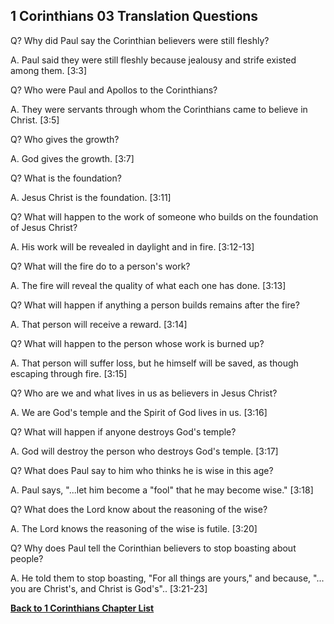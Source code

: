 ## 1 Corinthians 03 Translation Questions ##

Q? Why did Paul say the Corinthian believers were still fleshly?

A. Paul said they were still fleshly because jealousy and strife existed among them. [3:3]

Q? Who were Paul and Apollos to the Corinthians?

A. They were servants through whom the Corinthians came to believe in Christ. [3:5]

Q? Who gives the growth?

A. God gives the growth. [3:7]

Q? What is the foundation?

A. Jesus Christ is the foundation. [3:11]

Q? What will happen to the work of someone who builds on the foundation of Jesus Christ?

A. His work will be revealed in daylight and in fire. [3:12-13]

Q? What will the fire do to a person's work?

A. The fire will reveal the quality of what each one has done. [3:13]

Q? What will happen if anything a person builds remains after the fire?

A. That person will receive a reward. [3:14]

Q? What will happen to the person whose work is burned up?

A. That person will suffer loss, but he himself will be saved, as though escaping through fire. [3:15]

Q? Who are we and what lives in us as believers in Jesus Christ?

A. We are God's temple and the Spirit of God lives in us. [3:16]

Q? What will happen if anyone destroys God's temple?

A. God will destroy the person who destroys God's temple. [3:17]

Q? What does Paul say to him who thinks he is wise in this age?

A. Paul says, "...let him become a "fool" that he may become wise." [3:18]

Q? What does the Lord know about the reasoning of the wise?

A. The Lord knows the reasoning of the wise is futile. [3:20]

Q? Why does Paul tell the Corinthian believers to stop boasting about people?

A. He told them to stop boasting, "For all things are yours," and because, "... you are Christ's, and Christ is God's".. [3:21-23]

__[Back to 1 Corinthians Chapter List](./)__

